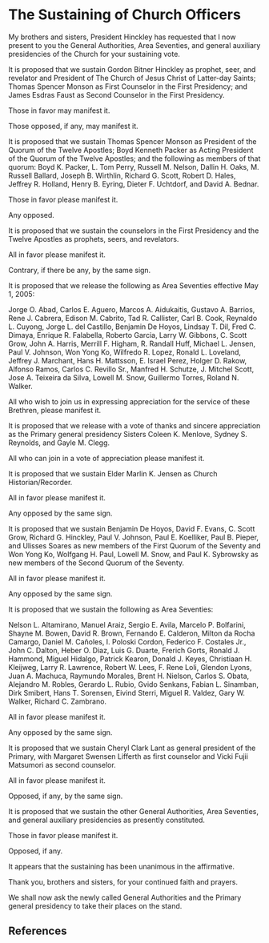 # The Sustaining of Church Officers

My brothers and sisters, President Hinckley has requested that I now present
to you the General Authorities, Area Seventies, and general auxiliary
presidencies of the Church for your sustaining vote.

It is proposed that we sustain Gordon Bitner Hinckley as prophet, seer, and
revelator and President of The Church of Jesus Christ of Latter-day Saints;
Thomas Spencer Monson as First Counselor in the First Presidency; and James
Esdras Faust as Second Counselor in the First Presidency.

Those in favor may manifest it.

Those opposed, if any, may manifest it.

It is proposed that we sustain Thomas Spencer Monson as President of the
Quorum of the Twelve Apostles; Boyd Kenneth Packer as Acting President of the
Quorum of the Twelve Apostles; and the following as members of that quorum:
Boyd K. Packer, L. Tom Perry, Russell M. Nelson, Dallin H. Oaks, M. Russell
Ballard, Joseph B. Wirthlin, Richard G. Scott, Robert D. Hales, Jeffrey R.
Holland, Henry B. Eyring, Dieter F. Uchtdorf, and David A. Bednar.

Those in favor please manifest it.

Any opposed.

It is proposed that we sustain the counselors in the First Presidency and the
Twelve Apostles as prophets, seers, and revelators.

All in favor please manifest it.

Contrary, if there be any, by the same sign.

It is proposed that we release the following as Area Seventies effective May
1, 2005:

Jorge O. Abad, Carlos E. Aguero, Marcos A. Aidukaitis, Gustavo A. Barrios,
Rene J. Cabrera, Edison M. Cabrito, Tad R. Callister, Carl B. Cook, Reynaldo
L. Cuyong, Jorge L. del Castillo, Benjamin De Hoyos, Lindsay T. Dil, Fred C.
Dimaya, Enrique R. Falabella, Roberto Garcia, Larry W. Gibbons, C. Scott Grow,
John A. Harris, Merrill F. Higham, R. Randall Huff, Michael L. Jensen, Paul V.
Johnson, Won Yong Ko, Wilfredo R. Lopez, Ronald L. Loveland, Jeffrey J.
Marchant, Hans H. Mattsson, E. Israel Perez, Holger D. Rakow, Alfonso Ramos,
Carlos C. Revillo Sr., Manfred H. Schutze, J. Mitchel Scott, Jose A. Teixeira
da Silva, Lowell M. Snow, Guillermo Torres, Roland N. Walker.

All who wish to join us in expressing appreciation for the service of these
Brethren, please manifest it.

It is proposed that we release with a vote of thanks and sincere appreciation
as the Primary general presidency Sisters Coleen K. Menlove, Sydney S.
Reynolds, and Gayle M. Clegg.

All who can join in a vote of appreciation please manifest it.

It is proposed that we sustain Elder Marlin K. Jensen as Church
Historian/Recorder.

All in favor please manifest it.

Any opposed by the same sign.

It is proposed that we sustain Benjamin De Hoyos, David F. Evans, C. Scott
Grow, Richard G. Hinckley, Paul V. Johnson, Paul E. Koelliker, Paul B. Pieper,
and Ulisses Soares as new members of the First Quorum of the Seventy and Won
Yong Ko, Wolfgang H. Paul, Lowell M. Snow, and Paul K. Sybrowsky as new
members of the Second Quorum of the Seventy.

All in favor please manifest it.

Any opposed by the same sign.

It is proposed that we sustain the following as Area Seventies:

Nelson L. Altamirano, Manuel Araiz, Sergio E. Avila, Marcelo P. Bolfarini,
Shayne M. Bowen, David R. Brown, Fernando E. Calderon, Milton da Rocha
Camargo, Daniel M. Cañoles, I. Poloski Cordon, Federico F. Costales Jr., John
C. Dalton, Heber O. Diaz, Luis G. Duarte, Frerich Gorts, Ronald J. Hammond,
Miguel Hidalgo, Patrick Kearon, Donald J. Keyes, Christiaan H. Kleijweg, Larry
R. Lawrence, Robert W. Lees, F. Rene Loli, Glendon Lyons, Juan A. Machuca,
Raymundo Morales, Brent H. Nielson, Carlos S. Obata, Alejandro M. Robles,
Gerardo L. Rubio, Gvido Senkans, Fabian L. Sinamban, Dirk Smibert, Hans T.
Sorensen, Eivind Sterri, Miguel R. Valdez, Gary W. Walker, Richard C.
Zambrano.

All in favor please manifest it.

Any opposed by the same sign.

It is proposed that we sustain Cheryl Clark Lant as general president of the
Primary, with Margaret Swensen Lifferth as first counselor and Vicki Fujii
Matsumori as second counselor.

All in favor please manifest it.

Opposed, if any, by the same sign.

It is proposed that we sustain the other General Authorities, Area Seventies,
and general auxiliary presidencies as presently constituted.

Those in favor please manifest it.

Opposed, if any.

It appears that the sustaining has been unanimous in the affirmative.

Thank you, brothers and sisters, for your continued faith and prayers.

We shall now ask the newly called General Authorities and the Primary general
presidency to take their places on the stand.

## References

